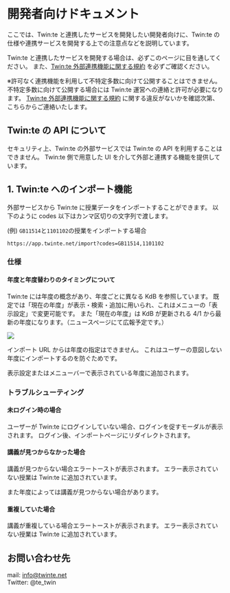 # 開発者向けドキュメント

ここでは、Twin:te と連携したサービスを開発したい開発者向けに、Twin:te の仕様や連携サービスを開発する上での注意点などを説明しています。

Twin:te と連携したサービスを開発する場合は、必ずこのページに目を通してください。
また、[Twin:te 外部連携機能に関する規約](https://www.twinte.net/apiterms) を必ずご確認ください。

※許可なく連携機能を利用して不特定多数に向けて公開することはできません。
不特定多数に向けて公開する場合には Twin:te 運営への連絡と許可が必要になります。
[Twin:te 外部連携機能に関する規約](https://www.twinte.net/apiterms) に関する違反がないかを確認次第、こちらからご連絡いたします。

## Twin:te の API について

セキュリティ上、Twin:te の外部サービスでは Twin:te の API を利用することはできません。
Twin:te 側で用意した UI を介して外部と連携する機能を提供しています。

## 1. Twin:te へのインポート機能

外部サービスから Twin:te に授業データをインポートすることができます。
以下のように codes 以下はカンマ区切りの文字列で渡します。

(例) `GB11514`と`1101102`の授業をインポートする場合

`https://app.twinte.net/import?codes=GB11514,1101102`

### 仕様

#### 年度と年度替わりのタイミングについて

Twin:te には年度の概念があり、年度ごとに異なる KdB を参照しています。
既定では「現在の年度」が表示・検索・追加に用いられ、これはメニューの「表示設定」で変更可能です。
また「現在の年度」は KdB が更新される 4/1 から最新の年度になります。（ニュースページにて広報予定です。）

![](https://user-images.githubusercontent.com/37821819/172515599-1e2ad2e7-7ec6-41c0-97b2-fb2124859444.png)

インポート URL からは年度の指定はできません。
これはユーザーの意図しない年度にインポートするのを防ぐためです。

表示設定またはメニューバーで表示されている年度に追加されます。

### トラブルシューティング

#### 未ログイン時の場合

ユーザーが Twin:te にログインしていない場合、ログインを促すモーダルが表示されます。
ログイン後、インポートページにリダイレクトされます。

#### 講義が見つからなかった場合

講義が見つからない場合エラートーストが表示されます。
エラー表示されていない授業は Twin:te に追加されています。

また年度によっては講義が見つからない場合があります。

#### 重複していた場合

講義が重複している場合エラートーストが表示されます。
エラー表示されていない授業は Twin:te に追加されています。

## お問い合わせ先

mail: info@twinte.net  
Twitter: @te_twin

